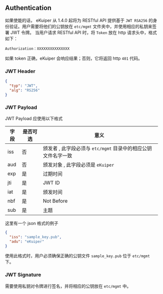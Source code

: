 ## Authentication

如果使能的话， eKuiper 从 1.4.0 起将为 RESTful API 提供基于 `JWT RSA256` 的身份验证。用户需要将他们的公钥放在 `etc/mgmt` 文件夹中，并使用相应的私钥来签署 JWT 令牌。
当用户请求 RESTful API 时，将 `Token` 放在 http 请求头中，格式如下：

```text
Authorization：XXXXXXXXXXXXXXX
```

如果 token 正确，eKuiper 会响应结果；否则，它将返回 http `401` 代码。

### JWT Header

```json
{
  "typ": "JWT",
  "alg": "RS256"
}
```

### JWT Payload

JWT Payload 应使用以下格式

| 字段  | 是否可选 | 意义                                    |
|-----|------|---------------------------------------|
| iss | 否    | 颁发者 ,  此字段必须与 `etc/mgmt` 目录中的相应公钥文件名字一致 |
| aud | 否    | 颁发对象 , 此字段必须是 `eKuiper`               |
| exp | 是    | 过期时间                                  |
| jti | 是    | JWT ID                                |
| iat | 是    | 颁发时间                                  |
| nbf | 是    | Not Before                            |
| sub | 是    | 主题                                    |

这里有一个 json 格式的例子

```json
{
  "iss": "sample_key.pub",
  "adu": "eKuiper"
}
```

使用此格式时，用户必须确保正确的公钥文件 `sample_key.pub` 位于 `etc/mgmt` 下。

### JWT Signature

需要使用私钥对令牌进行签名，并将相应的公钥放在 `etc/mgmt` 中。
